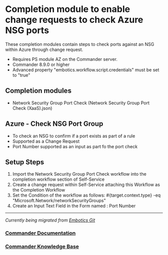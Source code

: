 # Completion module to enable change requests to check Azure NSG ports

These completion modules contain steps to check ports against an NSG within Azure through change request.
 - Requires PS module AZ on the Commander server.
 - Commander 8.9.0 or higher
 - Advanced property "embotics.workflow.script.credentials" must be set to "true"

## Completion modules
*  Network Security Group Port Check (Network Security Group Port Check (XaaS).json)

## Azure - Check NSG Port Group
 * To check an NSG to confirm if a port exists as part of a rule
 * Supported as a Change Request
 * Port Number supported as an input as part fo the port check

## Setup Steps
1. Import the Network Security Group Port Check workflow into the completion workflow section of Self-Service
2. Create a change request within Self-Service attaching this Workflow as the Completion Workflow
3. Set the Condition of the workflow as follows:  #{target.context.type} -eq "Microsoft.Network/networkSecurityGroups"
4. Create an Input Text Field in the Form named : Port Number

________________

*Currently being migrated from [Embotics Git](https://github.com/Embotics)*

### [Commander Documentation](https://docs.snowsoftware.com/commander/index.htm)

### [Commander Knowledge Base](https://community.snowsoftware.com/s/topic/0TO1r000000E5srGAC/commander?tabset-056aa=2)
